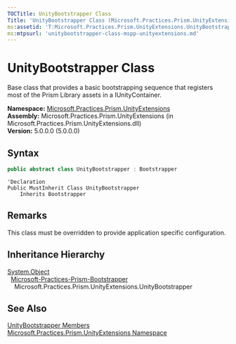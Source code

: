 ```yaml
---
TOCTitle: UnityBootstrapper Class
Title: 'UnityBootstrapper Class (Microsoft.Practices.Prism.UnityExtensions)'
ms:assetid: 'T:Microsoft.Practices.Prism.UnityExtensions.UnityBootstrapper'
ms:mtpsurl: 'unitybootstrapper-class-mspp-unityextensions.md'
---
```



# UnityBootstrapper Class

Base class that provides a basic bootstrapping sequence that registers most of the Prism Library assets in a IUnityContainer.

**Namespace:** [Microsoft.Practices.Prism.UnityExtensions](/patterns-practices/reference/mspp-unityextensions-namespace)<br/>
**Assembly:** Microsoft.Practices.Prism.UnityExtensions (in Microsoft.Practices.Prism.UnityExtensions.dll)<br/>
**Version:** 5.0.0.0 (5.0.0.0)

## Syntax
```C#
public abstract class UnityBootstrapper : Bootstrapper
```
```VB
'Declaration
Public MustInherit Class UnityBootstrapper
	Inherits Bootstrapper
```

## Remarks

 This class must be overridden to provide application specific configuration.

## Inheritance Hierarchy

[System.Object](http://msdn.microsoft.com/en-us/library/e5kfa45b)  
  [Microsoft-Practices-Prism-Bootstrapper](/patterns-practices/reference/bootstrapper-class-mspp)  
    Microsoft.Practices.Prism.UnityExtensions.UnityBootstrapper

## See Also

[UnityBootstrapper Members](/patterns-practices/reference/unitybootstrapper-members-mspp-unityextensions)<br/>
[Microsoft.Practices.Prism.UnityExtensions Namespace](/patterns-practices/reference/mspp-mspp-unityextensions-namespace-namespace)<br/>